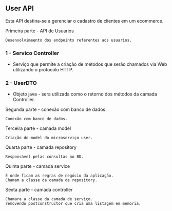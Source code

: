 ## User API
Esta API destina-se a gerenciar o  cadastro de clientes em um ecommerce.

Primeira parte - API de Usuarios

    Desenvolvimeento dos endpoints referentes aos usuarios.

### 1 - Servico Controller
- Serviço que permite a criação de métodos que serão chamados via Web utilizando o protocolo HTTP.

### 2 - UserDTO
- Objeto java - sera utilizada como o retorno dos métodos da camada Controller.



Segunda parte - conexão com banco de dados

    Conexão com banco de dados.

Terceira parte - camada model

    Criação do model do microserviço user.

Quarta parte - camada repository

    Responsável pelas consultas no BD.

Quinta parte - camada service

    É onde ficam as regras de negócio da aplicação.
    Chamam a classe da camada de repository.

Sexta parte - camada controller

    Chamara a classe da camada de serviço.
    removendo postconstructor que cria uma listagem em memoria.
